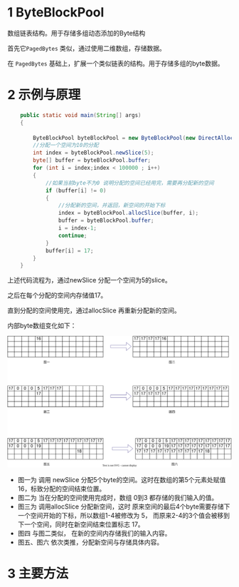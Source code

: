 # 1 ByteBlockPool

数组链表结构。用于存储多组动态添加的Byte结构

首先它`PagedBytes` 类似，通过使用二维数组，存储数据。

在 `PagedBytes` 基础上，扩展一个类似链表的结构。用于存储多组的byte数据。



# 2 示例与原理

```java
    public static void main(String[] args)
    {

        ByteBlockPool byteBlockPool = new ByteBlockPool(new DirectAllocator());
        //分配一个空间为10的分配
        int index = byteBlockPool.newSlice(5);
        byte[] buffer = byteBlockPool.buffer;
        for (int i = index;index < 100000 ; i++)
        {
            //如果当前byte不为0 说明分配的空间已经用完，需要再分配新的空间
            if (buffer[i] != 0)
            {
                //分配新的空间，并返回，新空间的开始下标
                index = byteBlockPool.allocSlice(buffer, i);
                buffer = byteBlockPool.buffer;
                i = index-1;
                continue;
            }
            buffer[i] = 17;
        }
    }
```

上述代码流程为，通过newSlice 分配一个空间为5的slice。 

之后在每个分配的空间内存储值17。

直到分配的空间使用完，通过allocSlice 再重新分配新的空间。



内部byte数组变化如下：





![ByteBlocPool](ByteBlocPool.svg)



- 图一为 调用 newSlice 分配5个byte的空间。这时在数组的第5个元素处赋值16，标致分配的空间结束位置。
- 图二为 当在分配的空间使用完成时，数组 0到3 都存储的我们输入的值。
- 图三为 调用allocSlice 分配新空间，这时 原来空间的最后4个byte需要存储下一个空间开始的下标，所以数组1-4被修改为 5， 而原来2-4的3个值会被移到下一个空间，同时在新空间结束位置标志 17。
- 图四 与图二类似， 在新的空间内存储我们的输入内容。
- 图五、图六 依次类推，分配新空间与存储具体内容。



# 3 主要方法

